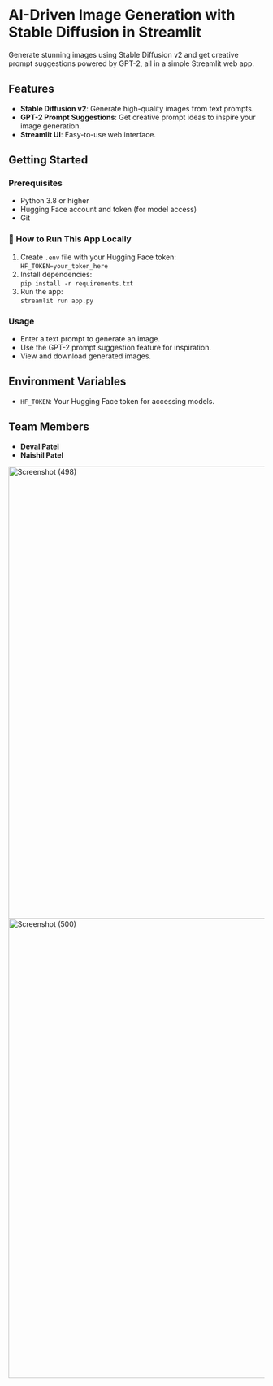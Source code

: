# AI-Driven Image Generation with Stable Diffusion in Streamlit

Generate stunning images using Stable Diffusion v2 and get creative prompt suggestions powered by GPT-2, all in a simple Streamlit web app.

## Features

- **Stable Diffusion v2**: Generate high-quality images from text prompts.
- **GPT-2 Prompt Suggestions**: Get creative prompt ideas to inspire your image generation.
- **Streamlit UI**: Easy-to-use web interface.

## Getting Started

### Prerequisites

- Python 3.8 or higher
- Hugging Face account and token (for model access)
- Git

### 🧪 How to Run This App Locally

1. Create `.env` file with your Hugging Face token:  
   `HF_TOKEN=your_token_here`
2. Install dependencies:  
   `pip install -r requirements.txt`
3. Run the app:  
   `streamlit run app.py`

### Usage

- Enter a text prompt to generate an image.
- Use the GPT-2 prompt suggestion feature for inspiration.
- View and download generated images.

## Environment Variables

- `HF_TOKEN`: Your Hugging Face token for accessing models.

## Team Members

- **Deval Patel**
- **Naishil Patel**

<img width="1920" height="890" alt="Screenshot (498)" src="https://github.com/user-attachments/assets/8793748b-97be-4fba-b05c-0b05a3aa2ca9" />

<img width="1920" height="904" alt="Screenshot (500)" src="https://github.com/user-attachments/assets/b5815651-5050-4ccf-859e-a508bad15cce" />

